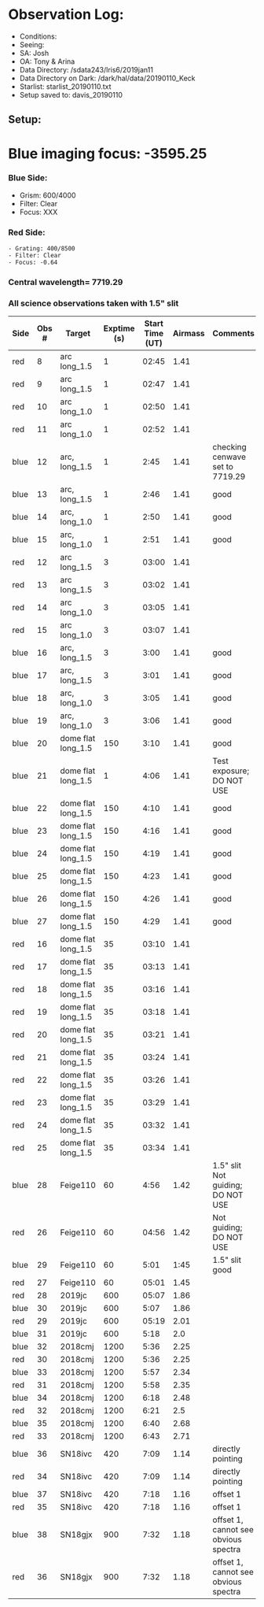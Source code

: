 # Observation Log:


* Conditions: 
* Seeing: 
* SA: Josh
* OA: Tony & Arina
* Data Directory: /sdata243/lris6/2019jan11
* Data Directory on Dark: /dark/hal/data/20190110\_Keck
* Starlist: starlist\_20190110.txt
* Setup saved to: davis\_20190110

## Setup:
# Blue imaging focus: -3595.25

### Blue Side:
   - Grism: 600/4000
   - Filter: Clear
   - Focus: XXX 

### Red Side:
    - Grating: 400/8500
    - Filter: Clear
    - Focus: -0.64
    
### Central wavelength= 7719.29
### All science observations taken with 1.5" slit

| Side | Obs #     | Target    | Exptime (s) | Start Time (UT) | Airmass | Comments                                                   |
|------|-----------|-----------|-------------|-----------------|---------|------------------------------------------------------------|
|  red |  8        | arc long_1.5       | 1   |   02:45       |   1.41  |   
|  red |  9        | arc long_1.5       | 1   |   02:47       |   1.41  |   
|  red |  10       | arc long_1.0       | 1   |   02:50       |   1.41  |   
|  red |  11       | arc long_1.0       | 1   |   02:52       |   1.41  |   
| blue | 12        | arc, long_1.5      | 1   | 2:45           | 1.41    | checking cenwave set to 7719.29
| blue | 13        | arc, long_1.5      | 1   | 2:46           | 1.41    | good
| blue | 14        | arc, long_1.0      | 1   | 2:50           | 1.41    | good
| blue | 15        | arc, long_1.0      | 1   | 2:51           | 1.41    | good
|  red |  12       | arc long_1.5       | 3   |   03:00       |   1.41  |   
|  red |  13       | arc long_1.5       | 3   |   03:02       |   1.41  |   
|  red |  14       | arc long_1.0       | 3   |   03:05       |   1.41  |   
|  red |  15       | arc long_1.0       | 3   |   03:07       |   1.41  |   
| blue | 16        | arc, long_1.5      | 3   | 3:00           | 1.41    | good
| blue | 17        | arc, long_1.5      | 3   | 3:01           | 1.41    | good
| blue | 18        | arc, long_1.0      | 3   | 3:05           | 1.41    | good
| blue | 19        | arc, long_1.0      | 3   | 3:06           | 1.41    | good
| blue | 20        | dome flat long_1.5 | 150 | 3:10           | 1.41    | good
| blue | 21        | dome flat long_1.5 | 1   | 4:06           | 1.41    | Test exposure; DO NOT USE
| blue | 22        | dome flat long_1.5 | 150 | 4:10           | 1.41    | good
| blue | 23        | dome flat long_1.5 | 150 | 4:16           | 1.41    | good
| blue | 24        | dome flat long_1.5 | 150 | 4:19           | 1.41    | good
| blue | 25        | dome flat long_1.5 | 150 | 4:23           | 1.41    | good
| blue | 26        | dome flat long_1.5 | 150 | 4:26           | 1.41    | good
| blue | 27        | dome flat long_1.5 | 150 | 4:29           | 1.41    | good
|  red |  16       | dome flat long_1.5 | 35  |   03:10       |   1.41  |   
|  red |  17       | dome flat long_1.5 | 35  |   03:13       |   1.41  |   
|  red |  18       | dome flat long_1.5 | 35  |   03:16       |   1.41  |   
|  red |  19       | dome flat long_1.5 | 35  |   03:18       |   1.41  |   
|  red |  20       | dome flat long_1.5 | 35  |   03:21       |   1.41  |   
|  red |  21       | dome flat long_1.5 | 35  |   03:24       |   1.41  |   
|  red |  22       | dome flat long_1.5 | 35  |   03:26       |   1.41  |   
|  red |  23       | dome flat long_1.5 | 35  |   03:29       |   1.41  |   
|  red |  24       | dome flat long_1.5 | 35  |   03:32       |   1.41  |   
|  red |  25       | dome flat long_1.5 | 35  |   03:34       |   1.41  |   
| blue | 28        | Feige110           | 60  | 4:56           | 1.42    | 1.5" slit Not guiding; DO NOT USE
|  red |  26       | Feige110           | 60   |   04:56       |   1.42  | Not guiding; DO NOT USE
| blue | 29        | Feige110           | 60  | 5:01           | 1:45    | 1.5" slit good
|  red |  27       | Feige110           | 60   |   05:01       |   1.45  |   
|  red |  28       | 2019jc             | 600  |   05:07       |   1.86  |   
| blue |  30       | 2019jc             | 600  |   5:07        |    1.86 |
|  red |  29       | 2019jc             | 600  |   05:19       |   2.01  |   
| blue |  31       | 2019jc             | 600  |   5:18        | 2.0     |
| blue |  32       | 2018cmj            | 1200 |   5:36        | 2.25    |
| red  |  30       | 2018cmj            | 1200 |   5:36        | 2.25    | 
| blue |  33       | 2018cmj            | 1200 |   5:57        | 2.34    |
| red  |  31       | 2018cmj            | 1200 |   5:58        | 2.35    |
| blue |  34       | 2018cmj            | 1200 |   6:18        | 2.48    |
| red  |  32       | 2018cmj            | 1200 |   6:21        | 2.5     |
| blue |  35       | 2018cmj            | 1200 |   6:40        | 2.68    |
| red  |  33       | 2018cmj            | 1200 |   6:43        | 2.71    |
| blue |  36       | SN18ivc            | 420  |   7:09        | 1.14    | directly pointing
| red  |  34       | SN18ivc            | 420  |   7:09        | 1.14    | directly pointing
| blue |  37       | SN18ivc            | 420  |   7:18        | 1.16    | offset 1
| red  |  35       | SN18ivc            | 420  |   7:18        | 1.16    | offset 1
| blue |  38       | SN18gjx            | 900  |   7:32        | 1.18    | offset 1, cannot see obvious spectra
| red  |  36       | SN18gjx            | 900  |   7:32        | 1.18    | offset 1, cannot see obvious spectra

